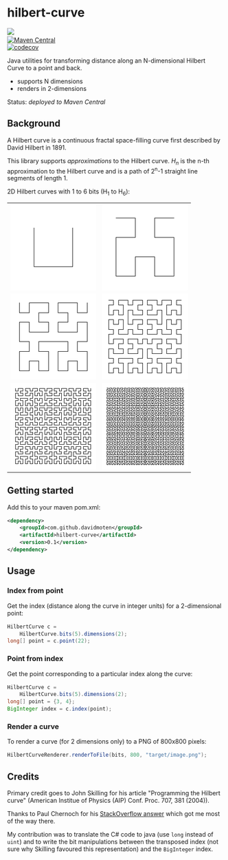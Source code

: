 # hilbert-curve
<a href="https://travis-ci.org/davidmoten/hilbert-curve"><img src="https://travis-ci.org/davidmoten/hilbert-curve.svg"/></a><br/>
[![Maven Central](https://maven-badges.herokuapp.com/maven-central/com.github.davidmoten/hilbert-curve/badge.svg?style=flat)](https://maven-badges.herokuapp.com/maven-central/com.github.davidmoten/hilbert-curve)<br/>
[![codecov](https://codecov.io/gh/davidmoten/hilbert-curve/branch/master/graph/badge.svg)](https://codecov.io/gh/davidmoten/hilbert-curve)<br/>

Java utilities for transforming distance along an N-dimensional Hilbert Curve to a point and back.

* supports N dimensions
* renders in 2-dimensions

Status: *deployed to Maven Central*

Background
-------------
A Hilbert curve is a continuous fractal space-filling curve first described by David Hilbert in 1891.

This library supports *approximations* to the Hilbert curve. *H<sub>n</sub>* is the n-th approximation to the Hilbert curve and is a path of 2<sup>n</sup>-1 straight line segments of length 1.

2D Hilbert curves with 1 to 6 bits (H<sub>1</sub> to H<sub>6</sub>):

| | |
| --- | --- |
|  <img src="src/docs/hilbert-2d-bits-1.png?raw=true" /> |  <img src="src/docs/hilbert-2d-bits-2.png?raw=true" />
|  <img src="src/docs/hilbert-2d-bits-3.png?raw=true" /> |  <img src="src/docs/hilbert-2d-bits-4.png?raw=true" />
|  <img src="src/docs/hilbert-2d-bits-5.png?raw=true" /> |  <img src="src/docs/hilbert-2d-bits-6.png?raw=true" />

Getting started
-----------------
Add this to your maven pom.xml:

```xml
<dependency>
    <groupId>com.github.davidmoten</groupId>
    <artifactId>hilbert-curve</artifactId>
    <version>0.1</version>
</dependency>
``` 

Usage
---------

### Index from point

Get the index (distance along the curve in integer units) for a 2-dimensional point:

```java
HilbertCurve c = 
    HilbertCurve.bits(5).dimensions(2);
long[] point = c.point(22);
```

### Point from index

Get the point corresponding to a particular index along the curve:

```java
HilbertCurve c = 
    HilbertCurve.bits(5).dimensions(2);
long[] point = {3, 4};
BigInteger index = c.index(point);
```

### Render a curve

To render a curve (for 2 dimensions only) to a PNG of 800x800 pixels:

```java
HilbertCurveRenderer.renderToFile(bits, 800, "target/image.png");
```

Credits
----------
Primary credit goes to John Skilling for his article "Programming the Hilbert curve" (American Institue of Physics (AIP) Conf. Proc. 707, 381 (2004)).

Thanks to Paul Chernoch for his [StackOverflow answer](http://stackoverflow.com/questions/499166/mapping-n-dimensional-value-to-a-point-on-hilbert-curve) which got me most of the way there.

My contribution was to translate the C# code to java (use `long` instead of `uint`) and to write the bit manipulations between the transposed index (not sure why Skilling favoured this representation) and the `BigInteger` index.

